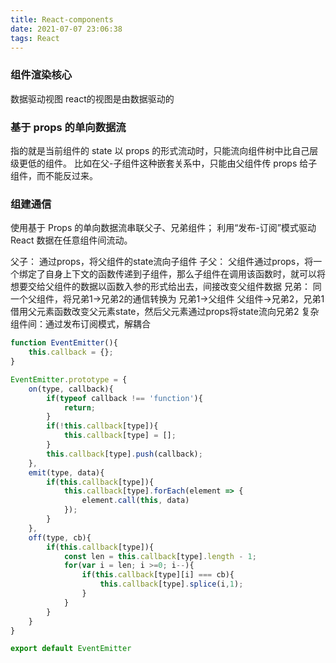 ```yaml
---
title: React-components
date: 2021-07-07 23:06:38
tags: React
---
```


### 组件渲染核心
数据驱动视图 react的视图是由数据驱动的

### 基于 props 的单向数据流
指的就是当前组件的 state 以 props 的形式流动时，只能流向组件树中比自己层级更低的组件。 比如在父-子组件这种嵌套关系中，只能由父组件传 props 给子组件，而不能反过来。

### 组建通信

使用基于 Props 的单向数据流串联父子、兄弟组件；
利用“发布-订阅”模式驱动 React 数据在任意组件间流动。

父子： 通过props，将父组件的state流向子组件
子父： 父组件通过props，将一个绑定了自身上下文的函数传递到子组件，那么子组件在调用该函数时，就可以将想要交给父组件的数据以函数入参的形式给出去，间接改变父组件数据
兄弟： 同一个父组件，将兄弟1->兄弟2的通信转换为 兄弟1->父组件 父组件->兄弟2，兄弟1借用父元素函数改变父元素state，然后父元素通过props将state流向兄弟2
复杂组件间：通过发布订阅模式，解耦合

```javascript
function EventEmitter(){
    this.callback = {};
}

EventEmitter.prototype = {
    on(type, callback){
        if(typeof callback !== 'function'){
            return;
        }
        if(!this.callback[type]){
            this.callback[type] = [];
        }
        this.callback[type].push(callback);
    },
    emit(type, data){
        if(this.callback[type]){
            this.callback[type].forEach(element => {
                element.call(this, data)
            });
        }
    },
    off(type, cb){
        if(this.callback[type]){
            const len = this.callback[type].length - 1;
            for(var i = len; i >=0; i--){
                if(this.callback[type][i] === cb){
                    this.callback[type].splice(i,1);
                }
            }
        }
    }
}

export default EventEmitter
```

